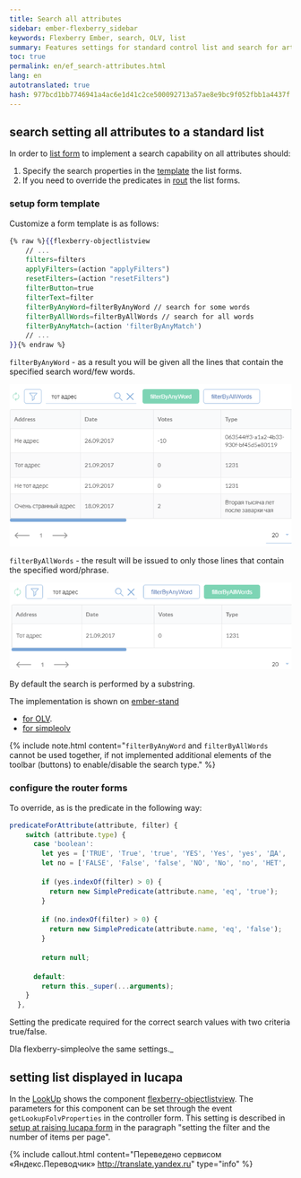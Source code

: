```yaml
--- 
title: Search all attributes 
sidebar: ember-flexberry_sidebar 
keywords: Flexberry Ember, search, OLV, list 
summary: Features settings for standard control list and search for artisan of forms (picks up at LookUp) 
toc: true 
permalink: en/ef_search-attributes.html 
lang: en 
autotranslated: true 
hash: 977bcd1bb7746941a4ac6e1d41c2ce500092713a57ae8e9bc9f052fbb1a4437f 
--- 
```


## search setting all attributes to a standard list 

In order to [list form](ef_object-list-view.html) to implement a search capability on all attributes should: 

1. Specify the search properties in the [template](ef_template.html) the list forms. 
2. If you need to override the predicates in [rout](ef_route.html) the list forms. 

### setup form template 

Customize a form template is as follows: 

```hbs
{% raw %}{{flexberry-objectlistview
    // ... 
    filters=filters
    applyFilters=(action "applyFilters")
    resetFilters=(action "resetFilters")
    filterButton=true
    filterText=filter
    filterByAnyWord=filterByAnyWord // search for some words 
    filterByAllWords=filterByAllWords // search for all words 
    filterByAnyMatch=(action 'filterByAnyMatch')
    // ... 
}}{% endraw %}
``` 

`filterByAnyWord` - as a result you will be given all the lines that contain the specified search word/few words. 

![](/images/pages/products/ember-flexberry/controls/filter-by-any-word.png) 

`filterByAllWords` - the result will be issued to only those lines that contain the specified word/phrase. 

![](/images/pages/products/ember-flexberry/controls/filter-by-all-words.png) 

By default the search is performed by a substring. 

The implementation is shown on [ember-stand](https://flexberry-ember-dev.firebaseapp.com/) 
* [for OLV](https://flexberry-ember-dev.firebaseapp.com/components-examples/flexberry-objectlistview/custom-filter?filterCondition=and&perPage=20). 
* [for simpleolv](https://flexberry-ember-dev.firebaseapp.com/components-examples/flexberry-simpleolv/custom-filter) 

{% include note.html content="`filterByAnyWord` and `filterByAllWords` cannot be used together, if not implemented additional elements of the toolbar (buttons) to enable/disable the search type." %} 

### configure the router forms 

To override, as is the predicate in the following way: 

```javascript
predicateForAttribute(attribute, filter) {
    switch (attribute.type) {
      case 'boolean':
        let yes = ['TRUE', 'True', 'true', 'YES', 'Yes', 'yes', 'ДА', 'Да', 'да', '1', '+'];
        let no = ['FALSE', 'False', 'false', 'NO', 'No', 'no', 'НЕТ', 'Нет', 'нет', '0', '-'];

        if (yes.indexOf(filter) > 0) {
          return new SimplePredicate(attribute.name, 'eq', 'true');
        }

        if (no.indexOf(filter) > 0) {
          return new SimplePredicate(attribute.name, 'eq', 'false');
        }

        return null;

      default:
        return this._super(...arguments);
    }
  },
``` 

Setting the predicate required for the correct search values with two criteria true/false. 

Dla flexberry-simpleolve the same settings._ 

## setting list displayed in lucapa 

In the [LookUp](ef_lookup.html) shows the component [flexberry-objectlistview](ef_object-list-view.html). The parameters for this component can be set through the event `getLookupFolvProperties` in the controller form. This setting is described in [setup at raising lucapa form](ef_modal-window-settings.html) in the paragraph "setting the filter and the number of items per page". 



{% include callout.html content="Переведено сервисом «Яндекс.Переводчик» <http://translate.yandex.ru>" type="info" %}